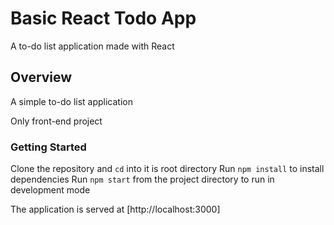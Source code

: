 # Basic React Todo App

A to-do list application made with React

## Overview

A simple to-do list application

Only front-end project

### Getting Started

Clone the repository and `cd` into it is root directory
Run `npm install` to install dependencies
Run `npm start` from the project directory to run in development mode

The application is served at [http://localhost:3000]
